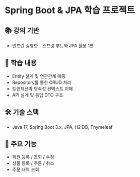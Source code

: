 # Spring Boot & JPA 학습 프로젝트

## 📚 강의 기반
- 인프런 김영한 - 스프링 부트와 JPA 활용 1편

## 🧩 학습 내용
- Entity 설계 및 연관관계 매핑
- Repository를 통한 CRUD 처리
- 트랜잭션과 영속성 컨텍스트 이해
- API 설계 및 응답 DTO 구조

## 🛠️ 기술 스택
- Java 17, Spring Boot 3.x, JPA, H2 DB, Thymeleaf

## 📌 주요 기능
- 회원 등록 / 조회 / 수정
- 상품 등록 / 주문 / 취소
- 주문 내역 조회
